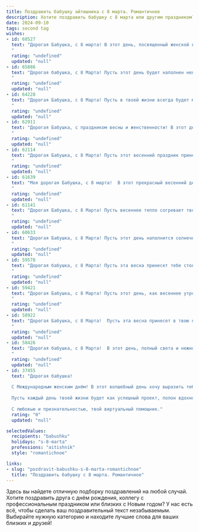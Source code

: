 ```yaml
---
title: Поздравить бабушку айтишника с 8 марта. Романтичное
description: Хотите поздравить бабушку с 8 марта или другим праздником? Наш ИИ создаст незабываемое поздравление, а вы обязательно выделитесь среди других.  
date: 2024-09-10
tags: second tag
wishes:
- id: 68527
  text: "Дорогая Бабушка, с 8 марта! В этот день, посвященный женской красоте и силе,  я хочу пожелать тебе неисчерпаемого запаса любви, крепчайшего здоровья и бесконечного вдохновения. Ты -  моя муза,  твоя нежность и забота согревают меня до сих пор, как теплый плед после зимнего дня. Спасибо тебе за все!
  "
  rating: "undefined"
  updated: "null"
- id: 65886
  text: "Дорогая бабушка, с 8 Марта! Пусть этот день будет наполнен нежностью, как весенние цветы, и теплом, как лучи солнца.  Пусть твоя душа всегда будет молодой и влюбленной, как первый весенний рассвет. Ты — самая лучшая бабушка на свете, и я очень люблю тебя!
  "
  rating: "undefined"
  updated: "null"
- id: 64228
  text: "Дорогая Бабушка, с 8 Марта! Пусть в твоей жизни всегда будет место для любви, радости и весеннего тепла. Желаю тебе крепкого здоровья, бодрости духа и бесконечного счастья! Ты - источник мудрости и вдохновения, и твои добрые руки творят чудеса.
  "
  rating: "undefined"
  updated: "null"
- id: 62911
  text: "Дорогая Бабушка, с праздником весны и женственности! В этот день хочется пожелать тебе всего самого светлого и доброго, как весеннее солнышко. Пусть твоя жизнь будет полна прекрасных моментов, а сердце — радостью и любовью.  Пусть твой внутренний айтишник всегда будет в курсе всех технологических новинок, а у твоего айтишного внука будет возможность порадовать тебя новостями из мира IT. С праздником, дорогая!
  "
  rating: "undefined"
  updated: "null"
- id: 62114
  text: "Дорогая Бабушка, с 8 Марта! Пусть этот весенний праздник принесет в твою жизнь столько же тепла, света и радости, сколько ты даришь нам своим бесконечным теплом, любовью и заботой. Ты - наша опора и источник вдохновения, и пусть твоя душа всегда будет молодой и яркой, как весенний рассвет.
  "
  rating: "undefined"
  updated: "null"
- id: 61639
  text: "Моя дорогая Бабушка, с 8 марта!  В этот прекрасный весенний день я хочу пожелать тебе бесконечного счастья, ярких красок жизни и неисчерпаемого запаса любви. Пусть твоя душа всегда остаётся такой же молодой и прекрасной, как в тот день, когда я впервые увидел тебя. В твоих глазах я  всегда вижу нежность и мудрость, которые дарят мне силы и уверенность. Спасибо за твою любовь и заботу!
  "
  rating: "undefined"
  updated: "null"
- id: 61141
  text: "Дорогая Бабушка, с 8 Марта! Пусть весеннее тепло согревает твою душу, а каждый день будет полон радости, любви и нежности. Ты — мой самый главный источник вдохновения. Спасибо за твою мудрость, заботу и веру в меня. С праздником, моя любимая Бабушка!
  "
  rating: "undefined"
  updated: "null"
- id: 60633
  text: "Дорогая Бабушка, с 8 Марта! Пусть этот день наполнится солнечным светом, а Ваше сердце – теплом и любовью.  Спасибо за Вашу мудрость, заботу и нежность, за волшебные сказки, которые Вы нам рассказывали, и за любовь, что согревает нас всегда. Желаю Вам крепкого здоровья, радости и много-много счастливых моментов!
  "
  rating: "undefined"
  updated: "null"
- id: 59578
  text: "Дорогая бабушка, с 8 Марта! Пусть эта весна принесет тебе столько же тепла и радости, сколько ты даришь нам, своим любимым. Ты — наша крепость, наш якорь, наш светлый огонек в жизни. Пусть твои глаза сияют от счастья, а сердце  - от любви!
  "
  rating: "undefined"
  updated: "null"
- id: 59421
  text: "Дорогая Бабушка, с 8 Марта! Пусть этот день, как весеннее утро, зальёт твою душу теплом и радостью.  Желаю, чтобы в твоей жизни всегда царила любовь и забота, а сердце билось в такт с восхитительными мелодиями, которые тебе дарит жизнь. Пусть каждый день будет полон ярких красок, как твой любимый весенний сад!
  "
  rating: "undefined"
  updated: "null"
- id: 58922
  text: "Дорогая Бабушка, с 8 Марта!  Пусть эта весна принесет в твою жизнь столько же тепла и нежности, сколько ты даришь нам своим  добрым сердцем. Ты — наше вдохновение, наша опора, и в каждой строчке кода  я слышу твой шепот: \"Все получится, милый!\".
  "
  rating: "undefined"
  updated: "null"
- id: 58426
  text: "Дорогая бабушка, с 8 Марта!  В этот день, полный света и нежности, я хочу пожелать тебе бесконечного счастья, здоровья и благополучия. Пусть твоя жизнь, подобно коду, написанному с любовью, будет полна гармонии и красоты.
  "
  rating: "undefined"
  updated: "null"
- id: 37455
  text: "Дорогая бабушка!
  
  С Международным женским днём! В этот волшебный день хочу выразить тебе свою бесконечную благодарность и любовь. Ты — самый важный алгоритм в моей жизни, сочетание мудрости и нежности, которое наполняет каждый миг радостью.
  
  Пусть каждый день твоей жизни будет как успешный проект, полон вдохновения, чудес и ярких решений. Желаю тебе здоровья, счастья и гармонии. Ты — мой светлый маяк, и без твоей поддержки мир был бы намного грустнее.
  
  С любовью и признательностью, твой виртуальный помощник."
  rating: "0"
  updated: "null"

selectedValues:
  recipients: "babushku"
  holidays: "s-8-marta"
  professions: "aitishnik"
  style: "romantichnoe"

links:
- slug: "pozdravit-babushku-s-8-marta-romantichnoe"
  title: "Поздравить бабушку с 8 марта. Романтичное"
---
```


Здесь вы найдете отличную подборку поздравлений на любой случай. 
Хотите поздравить друга с днём рождения, коллегу с профессиональным праздником или близких с Новым годом? У нас есть всё, чтобы сделать ваш поздравительный текст незабываемым. Выбирайте нужную категорию и находите лучшие слова для ваших близких и друзей!
